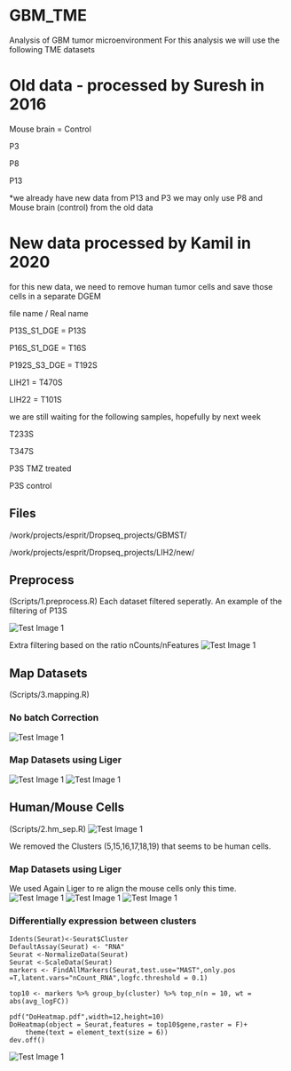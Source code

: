 # GBM_TME
Analysis of GBM tumor microenvironment
For this analysis we will use the following TME datasets

# Old data - processed by Suresh in 2016

Mouse brain = Control

P3

P8

P13

*we already have new data from P13 and P3 we may only use P8 and Mouse brain (control) from the old data

# New data processed by Kamil in 2020

for this new data, we need to remove human tumor cells and save those cells in a separate DGEM

file name      /     Real name

P13S_S1_DGE         = P13S  

P16S_S1_DGE         = T16S

P192S_S3_DGE        = T192S

LIH21               = T470S 

LIH22               = T101S

we are still waiting for the following samples, hopefully by next week

T233S

T347S

P3S TMZ treated

P3S control


## Files
/work/projects/esprit/Dropseq_projects/GBMST/

/work/projects/esprit/Dropseq_projects/LIH2/new/



## Preprocess
(Scripts/1.preprocess.R)
Each dataset filtered seperatly.
An example of the filtering of P13S

![Test Image 1](Figures/1.QC_P13S.jpg)

Extra filtering based on the ratio nCounts/nFeatures
![Test Image 1](Figures/P13S_Joint_Page_2.jpg)

## Map Datasets
(Scripts/3.mapping.R)

### No batch Correction

![Test Image 1](Figures/Cells.jpg)

### Map Datasets using Liger

![Test Image 1](Figures/Liger_Cells.png)
![Test Image 1](Figures/Dim_wrap.jpg)
## Human/Mouse Cells
(Scripts/2.hm_sep.R)
![Test Image 1](Figures/Seperation_H_M.png)


We removed the Clusters (5,15,16,17,18,19) that seems to be human cells.


### Map Datasets using Liger
We used Again Liger to re align the mouse cells only this time.
![Test Image 1](Figures/Liger_After_H_M_Page_1.jpg)
![Test Image 1](Figures/Liger_After_H_M_Page_2.jpg)
![Test Image 1](Figures/Liger_Barplot_After_Sep.png)

### Differentially expression between clusters
```
Idents(Seurat)<-Seurat$Cluster
DefaultAssay(Seurat) <- "RNA"
Seurat <-NormalizeData(Seurat)
Seurat <-ScaleData(Seurat)
markers <- FindAllMarkers(Seurat,test.use="MAST",only.pos =T,latent.vars="nCount_RNA",logfc.threshold = 0.1)

top10 <- markers %>% group_by(cluster) %>% top_n(n = 10, wt = abs(avg_logFC))

pdf("DoHeatmap.pdf",width=12,height=10)
DoHeatmap(object = Seurat,features = top10$gene,raster = F)+ 
    theme(text = element_text(size = 6))
dev.off()
```

![Test Image 1](Figures/DoHeatmap.jpg)


